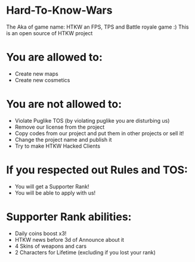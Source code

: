 # Hard-To-Know-Wars
The Aka of game name: HTKW an FPS, TPS and Battle royale game :) 
This is an open source of HTKW project

# You are allowed to:
- Create new maps
- Create new cosmetics

# You are not allowed to:
- Violate Puglike TOS (by violating puglike you are disturbing us)
- Remove our license from the project
- Copy codes from our project and put them in other projects or sell it!
- Change the project name and publish it
- Try to make HTKW Hacked Clients

# If you respected out Rules and TOS:
- You will get a Supporter Rank!
- You will be able to apply with us!

# Supporter Rank abilities:
- Daily coins boost x3!
- HTKW news before 3d of Announce about it
- 4 Skins of weapons and cars
- 2 Characters for Lifetime (excluding if you lost your rank)

